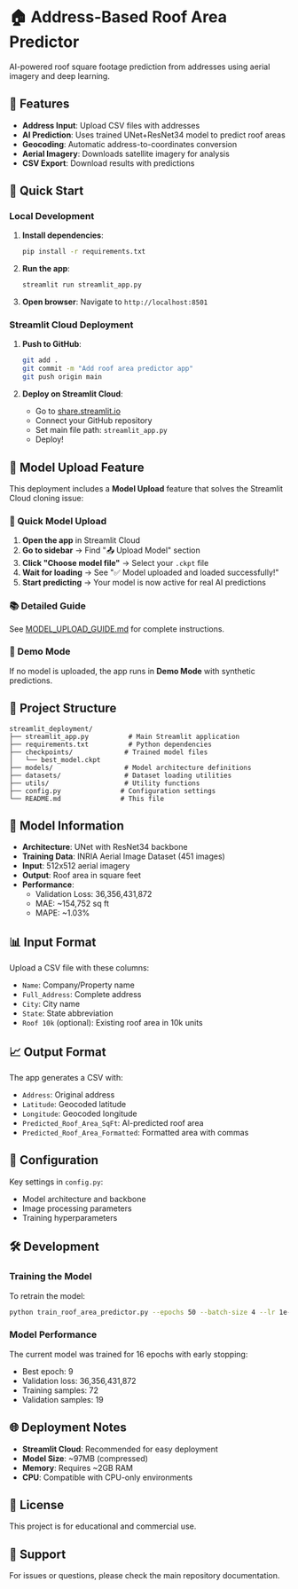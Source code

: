 # 🏠 Address-Based Roof Area Predictor

AI-powered roof square footage prediction from addresses using aerial imagery and deep learning.

## 🎯 Features

- **Address Input**: Upload CSV files with addresses
- **AI Prediction**: Uses trained UNet+ResNet34 model to predict roof areas
- **Geocoding**: Automatic address-to-coordinates conversion
- **Aerial Imagery**: Downloads satellite imagery for analysis
- **CSV Export**: Download results with predictions

## 🚀 Quick Start

### Local Development

1. **Install dependencies**:

   ```bash
   pip install -r requirements.txt
   ```

2. **Run the app**:

   ```bash
   streamlit run streamlit_app.py
   ```

3. **Open browser**: Navigate to `http://localhost:8501`

### Streamlit Cloud Deployment

1. **Push to GitHub**:

   ```bash
   git add .
   git commit -m "Add roof area predictor app"
   git push origin main
   ```

2. **Deploy on Streamlit Cloud**:
   - Go to [share.streamlit.io](https://share.streamlit.io)
   - Connect your GitHub repository
   - Set main file path: `streamlit_app.py`
   - Deploy!

## 🎯 Model Upload Feature

This deployment includes a **Model Upload** feature that solves the Streamlit Cloud cloning issue:

### 🚀 Quick Model Upload
1. **Open the app** in Streamlit Cloud
2. **Go to sidebar** → Find "📤 Upload Model" section
3. **Click "Choose model file"** → Select your `.ckpt` file
4. **Wait for loading** → See "✅ Model uploaded and loaded successfully!"
5. **Start predicting** → Your model is now active for real AI predictions

### 📚 Detailed Guide
See [MODEL_UPLOAD_GUIDE.md](MODEL_UPLOAD_GUIDE.md) for complete instructions.

### 🎯 Demo Mode
If no model is uploaded, the app runs in **Demo Mode** with synthetic predictions.

## 📁 Project Structure

```
streamlit_deployment/
├── streamlit_app.py          # Main Streamlit application
├── requirements.txt          # Python dependencies
├── checkpoints/             # Trained model files
│   └── best_model.ckpt
├── models/                  # Model architecture definitions
├── datasets/                # Dataset loading utilities
├── utils/                   # Utility functions
├── config.py               # Configuration settings
└── README.md               # This file
```

## 🧠 Model Information

- **Architecture**: UNet with ResNet34 backbone
- **Training Data**: INRIA Aerial Image Dataset (451 images)
- **Input**: 512x512 aerial imagery
- **Output**: Roof area in square feet
- **Performance**:
  - Validation Loss: 36,356,431,872
  - MAE: ~154,752 sq ft
  - MAPE: ~1.03%

## 📊 Input Format

Upload a CSV file with these columns:

- `Name`: Company/Property name
- `Full_Address`: Complete address
- `City`: City name
- `State`: State abbreviation
- `Roof 10k` (optional): Existing roof area in 10k units

## 📈 Output Format

The app generates a CSV with:

- `Address`: Original address
- `Latitude`: Geocoded latitude
- `Longitude`: Geocoded longitude
- `Predicted_Roof_Area_SqFt`: AI-predicted roof area
- `Predicted_Roof_Area_Formatted`: Formatted area with commas

## 🔧 Configuration

Key settings in `config.py`:

- Model architecture and backbone
- Image processing parameters
- Training hyperparameters

## 🛠️ Development

### Training the Model

To retrain the model:

```bash
python train_roof_area_predictor.py --epochs 50 --batch-size 4 --lr 1e-4
```

### Model Performance

The current model was trained for 16 epochs with early stopping:

- Best epoch: 9
- Validation loss: 36,356,431,872
- Training samples: 72
- Validation samples: 19

## 🌐 Deployment Notes

- **Streamlit Cloud**: Recommended for easy deployment
- **Model Size**: ~97MB (compressed)
- **Memory**: Requires ~2GB RAM
- **CPU**: Compatible with CPU-only environments

## 📝 License

This project is for educational and commercial use.

## 🤝 Support

For issues or questions, please check the main repository documentation.
